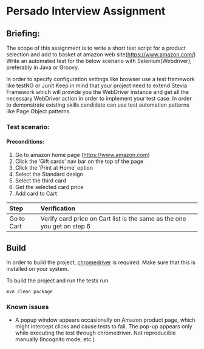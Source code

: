 # Persado Interview Assignment

## Briefing:
The scope of this assignment is to write a short test script for a product selection and add to basket at amazon web site(https://www.amazon.com/) Write an automated test for the below scenario with Selenium(Webdriver), preferably in Java or Groovy.

In order to specify configuration settings like browser use a test framework like testNG or Junit Keep in mind that your project need to extend Stevia Framework which will provide you the WebDriver instance and get all the necessary WebDriver action in order to implement your test case. In order to demonstrate existing skills candidate can use test automation patterns like Page Object patterns.

### Test scenario:

#### Preconditions:
1) Go to amazon home page (https://www.amazon.com)
2) Click the ‘Gift cards’ nav bar on the top of the page
3) Click the ‘Print at Home’ option
4) Select the Standard design
5) Select the third card
6) Get the selected card price
7) Add card to Cart


| Step      | Verification |
|:------------|:-------------|
| Go to Cart      | Verify card price on Cart list is the same as the one you get on step 6             |

## Build

In order to build the project, [chromedriver](https://chromedriver.chromium.org/getting-started) is required. Make sure that this is installed on your system.

To build the project and run the tests run 
```
mvn clean package
```

### Known issues
* A popup window appears occasionally on Amazon product page, which might intercept clicks and cause tests to fail. The pop-up appears only while executing the test through chromedriver. Not reproducible manually (Incognito mode, etc.)


